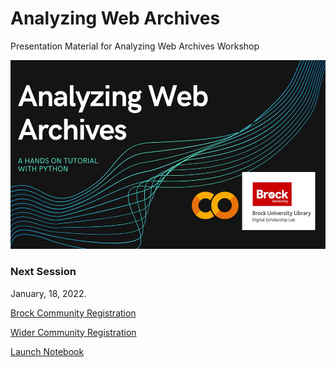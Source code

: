 # Analyzing Web Archives
Presentation Material for Analyzing Web Archives Workshop

![Analyzing Web Archives](splash.jpg)

### Next Session
January, 18, 2022.

[Brock Community Registration](https://experiencebu.brocku.ca/event/189492)

[Wider Community Registration](https://www.eventbrite.ca/e/analyzing-web-archives-tickets-191870187897)


[Launch Notebook](https://colab.research.google.com/github/BrockDSL/Analyzing_Web_Archives/blob/main/Meme_Web_Archive_Exploration.ipynb)
